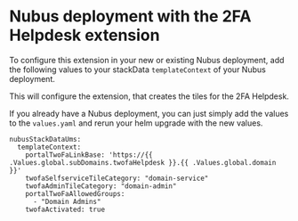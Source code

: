 
# Nubus deployment with the 2FA Helpdesk extension

To configure this extension in your new or existing Nubus deployment, add the following values to your
stackData `templateContext` of your Nubus deployment.

This will configure the extension, that creates the tiles for the 2FA Helpdesk.

If you already have a Nubus deployment, you can just simply add the values to the `values.yaml` and rerun your helm
upgrade with the new values.

```
nubusStackDataUms:
  templateContext:
    portalTwoFaLinkBase: 'https://{{ .Values.global.subDomains.twofaHelpdesk }}.{{ .Values.global.domain }}'
    twofaSelfserviceTileCategory: "domain-service"
    twofaAdminTileCategory: "domain-admin"
    portalTwoFaAllowedGroups:
      - "Domain Admins"
    twofaActivated: true

```
